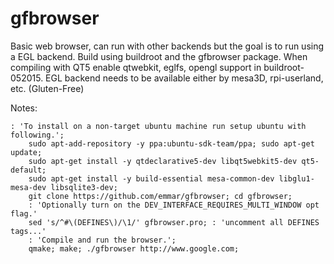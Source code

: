 # gfbrowser

Basic web browser, can run with other backends but the goal is to run using a EGL backend.  Build using buildroot and the gfbrowser package.  When compiling with QT5 enable qtwebkit, eglfs, opengl support in buildroot-052015.  EGL backend needs to be  available either by mesa3D, rpi-userland, etc.
(Gluten-Free)

Notes:
```
: 'To install on a non-target ubuntu machine run setup ubuntu with following.';
    sudo apt-add-repository -y ppa:ubuntu-sdk-team/ppa; sudo apt-get update;
    sudo apt-get install -y qtdeclarative5-dev libqt5webkit5-dev qt5-default;
    sudo apt-get install -y build-essential mesa-common-dev libglu1-mesa-dev libsqlite3-dev;
    git clone https://github.com/emmar/gfbrowser; cd gfbrowser;
    : 'Optionally turn on the DEV_INTERFACE_REQUIRES_MULTI_WINDOW opt flag.'
    sed 's/^#\(DEFINES\)/\1/' gfbrowser.pro; : 'uncomment all DEFINES tags...'
    : 'Compile and run the browser.';
    qmake; make; ./gfbrowser http://www.google.com;
```
